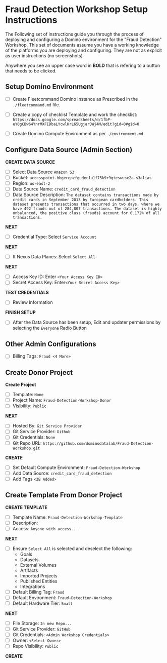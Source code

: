 # Fraud Detection Workshop Setup Instructions
The Following set of instructions guide you through the process of deploying and configuring a Domino environment for the "Fraud Detection" Workshop.  This set of documents assume you have a working knowledge of the platforms you are deploying and configuring.  They are not as explicit as user instructions (no screenshots)

Anywhere you see an upper case word in **BOLD** that is refering to a button that needs to be clicked.

## Setup Domino Environment
- [ ] Create Fleetcommand Domino Instance as Prescribed in the `./fleetcommand.md` file.
  
- [ ] Create a copy of checklist Template and work the checklist: `https://docs.google.com/spreadsheets/d/1fbP-eY0gCBw64YnrMXFIDbaLYcwlHrL65UgjarDWj4M/edit?gid=0#gid=0`
  
- [ ] Create Domino Compute Environment as per `./environment.md`

## Configure Data Source (Admin Section)

**CREATE DATA SOURCE**

- [ ] Select Data Source `Amazon S3`
- [ ] Bucket: `accesspoint-hbgerepzfgudec1u1f75k9r9qteswuse2a-s3alias`
- [ ] Region: `us-east-2`
- [ ] Data Source Name: `credit_card_fraud_detection`
- [ ] Data Source Description: `The dataset contains transactions made by credit cards in September 2013 by European cardholders. This dataset presents transactions that occurred in two days, where we have 492 frauds out of 284,807 transactions. The dataset is highly unbalanced, the positive class (frauds) account for 0.172% of all transactions.`

**NEXT**

- [ ] Credential Type: Select `Service Account`

**NEXT**

- [ ] If Nexus Data Planes: Select `Select All`

**NEXT**

- [ ] Access Key ID: Enter `<Your Access Key ID>`
- [ ] Secret Access Key: Enter`<Your Secret Access Key>`

**TEST CREDENTIALS**

- [ ] Review Information 

**FINISH SETUP**

- [ ] After the Data Source has been setup, Edit and updater permissions by selecting the `Everyone` Radio Button

## Other Admin Configurations

- [ ] Billing Tags: `Fraud <4 More>`


## Create Donor Project

**Create Project**

- [ ] Template: `None`
- [ ] Project Name: `Fraud-Detection-Workshop-Donor`
- [ ] Visibility: `Public`

**NEXT**

- [ ] Hosted By: `Git Service Provider`
- [ ] Git Service Provider: `Github`
- [ ] Git Credentials: `None`
- [ ] Git Repo URL: `https://github.com/dominodatalab/Fraud-Detection-Workshop.git`

**CREATE**

- [ ] Set Default Compute Environment: `Fraud-Detection-Workshop`
- [ ] Add Data Source: `credit_card_fraud_detection`
- [ ] Add Tags `<2B Added>`

## Create Template From Donor Project

**CREATE TEMPLATE**

- [ ] Template Name: `Fraud-Detection-Workshop-Template`
- [ ] Description:
- [ ] Access: `Anyone with access...`

**NEXT**

- [ ] Ensure `Select All` is selected and deselect the following:
  - Goals
  - Datasets
  - External Volumes
  - Artifacts
  - Imported Projects
  - Published Entities
  - Integrations
- [ ] Default Billing Tag: `Fraud`
- [ ] Default Environment: `Fraud-Detection-Workshop`
- [ ] Default Hardware Tier: `Small`

**NEXT**

- [ ] File Storage: `In new Repo...`
- [ ] Git Service Provider: `GitHub`
- [ ] Git Credentials: `<Admin Workshop Credentials>`
- [ ] Owner: `<Select Owner>`
- [ ] Repo Visibility: `Public`

**CREATE**







